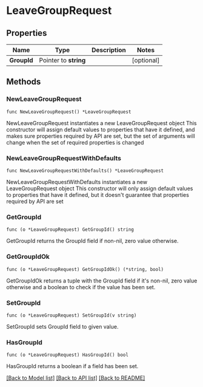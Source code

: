 # LeaveGroupRequest

## Properties

Name | Type | Description | Notes
------------ | ------------- | ------------- | -------------
**GroupId** | Pointer to **string** |  | [optional] 

## Methods

### NewLeaveGroupRequest

`func NewLeaveGroupRequest() *LeaveGroupRequest`

NewLeaveGroupRequest instantiates a new LeaveGroupRequest object
This constructor will assign default values to properties that have it defined,
and makes sure properties required by API are set, but the set of arguments
will change when the set of required properties is changed

### NewLeaveGroupRequestWithDefaults

`func NewLeaveGroupRequestWithDefaults() *LeaveGroupRequest`

NewLeaveGroupRequestWithDefaults instantiates a new LeaveGroupRequest object
This constructor will only assign default values to properties that have it defined,
but it doesn't guarantee that properties required by API are set

### GetGroupId

`func (o *LeaveGroupRequest) GetGroupId() string`

GetGroupId returns the GroupId field if non-nil, zero value otherwise.

### GetGroupIdOk

`func (o *LeaveGroupRequest) GetGroupIdOk() (*string, bool)`

GetGroupIdOk returns a tuple with the GroupId field if it's non-nil, zero value otherwise
and a boolean to check if the value has been set.

### SetGroupId

`func (o *LeaveGroupRequest) SetGroupId(v string)`

SetGroupId sets GroupId field to given value.

### HasGroupId

`func (o *LeaveGroupRequest) HasGroupId() bool`

HasGroupId returns a boolean if a field has been set.


[[Back to Model list]](../README.md#documentation-for-models) [[Back to API list]](../README.md#documentation-for-api-endpoints) [[Back to README]](../README.md)


